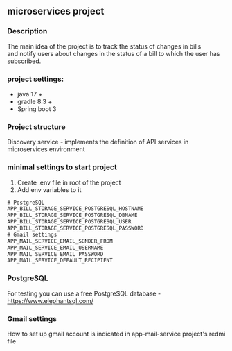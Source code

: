 ## microservices project

### Description

The main idea of the project is to track the status of changes in bills <br>
and notify users about changes in the status of a bill 
to which the user has subscribed. 



### project settings:
- java 17 +
- gradle 8.3 + 
- Spring boot 3

### Project structure
Discovery service - implements the definition of API services in microservices environment

### minimal settings to start project
1. Create .env file in root of the project 
2. Add env variables to it
``` java
# PostgreSQL
APP_BILL_STORAGE_SERVICE_POSTGRESQL_HOSTNAME
APP_BILL_STORAGE_SERVICE_POSTGRESQL_DBNAME
APP_BILL_STORAGE_SERVICE_POSTGRESQL_USER
APP_BILL_STORAGE_SERVICE_POSTGRESQL_PASSWORD
# Gmail settings
APP_MAIL_SERVICE_EMAIL_SENDER_FROM
APP_MAIL_SERVICE_EMAIL_USERNAME
APP_MAIL_SERVICE_EMAIL_PASSWORD
APP_MAIL_SERVICE_DEFAULT_RECIPIENT
```

### PostgreSQL
For testing you can use a free PostgreSQL database - https://www.elephantsql.com/

### Gmail settings

How to set up gmail account is indicated in app-mail-service project's redmi file